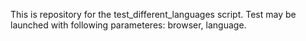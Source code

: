 This is repository for the test_different_languages script.
Test may be launched with following parameteres: browser, language. 
